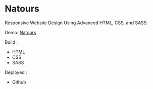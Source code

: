 # Natours

 Responsive Website Design Using Advanced HTML, CSS, and SASS.

Demo: <a href="https://github.com/RiahiAchraf/NatoursS" target="_blank" rel="noopener noreferrer">Natours</a>

Build : 
- HTML
- CSS
- SASS

Deployed : 
- Github


